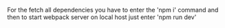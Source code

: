 For the fetch all dependencies you have to enter the 'npm i' command and then to start webpack server on local host just enter 'npm run dev'
